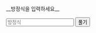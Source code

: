 <script src="https://cdnjs.cloudflare.com/ajax/libs/algebra.js/0.2.6/algebra.min.js"></script>
<link href="https://stackpath.bootstrapcdn.com/bootstrap/4.1.3/css/bootstrap.min.css" rel="stylesheet" integrity="sha384-MCw98/SFnGE8fJT3GXwEOngsV7Zt27NXFoaoApmYm81iuXoPkFOJwJ8ERdknLPMO" crossorigin="anonymous">
__방정식을 입력하세요__
<p>
<input type="text" class="form-control" placeholder="방정식" aria-label="eq" aria-describedby="basic-addon1">
<button class="btn">풀기</button>
</p>

